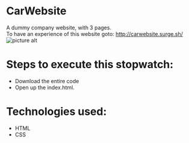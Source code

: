 # CarWebsite
A dummy company website, with 3 pages.<br />
To have an experience of this website goto: http://carwebsite.surge.sh/
![picture alt](https://github.com/lakshjadhwanilj/CarWebsite/blob/master/Screenshot%201.png)
# Steps to execute this stopwatch:

   * Download the entire code
   * Open up the index.html.

# Technologies used:

   * HTML
   * CSS 
